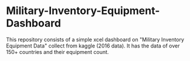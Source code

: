 # Military-Inventory-Equipment-Dashboard
This repository consists of a simple xcel dashboard on "Military Inventory Equipment Data" collect from kaggle  (2016 data). It has the data of over 150+ countries and their equipment count.
